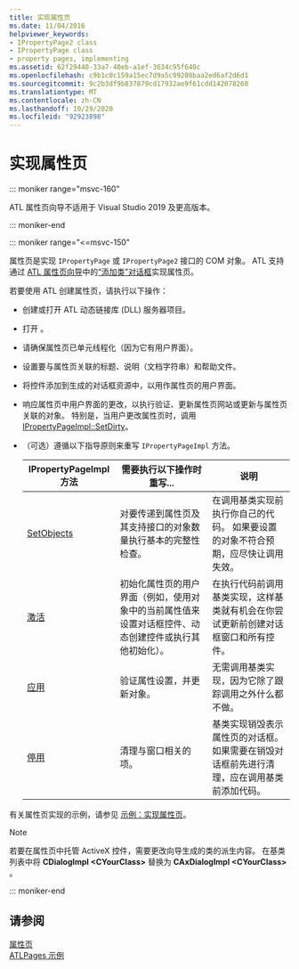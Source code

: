```yaml
---
title: 实现属性页
ms.date: 11/04/2016
helpviewer_keywords:
- IPropertyPage2 class
- IPropertyPage class
- property pages, implementing
ms.assetid: 62f29440-33a7-40eb-a1ef-3634c95f640c
ms.openlocfilehash: c9b1c0c159a15ec7d9a5c99208baa2ed6af2d6d1
ms.sourcegitcommit: 9c2b3df9b837879cd17932ae9f61cdd142078260
ms.translationtype: MT
ms.contentlocale: zh-CN
ms.lasthandoff: 10/29/2020
ms.locfileid: "92923898"
---
```

# <a name="implementing-property-pages"></a>实现属性页

::: moniker range="msvc-160"

ATL 属性页向导不适用于 Visual Studio 2019 及更高版本。

::: moniker-end

::: moniker range="<=msvc-150"

属性页是实现 `IPropertyPage` 或 `IPropertyPage2` 接口的 COM 对象。 ATL 支持通过 [ATL 属性页向导](../atl/reference/atl-property-page-wizard.md)中的[“添加类”对话框](../ide/adding-a-class-visual-cpp.md#add-class-dialog-box)实现属性页。

若要使用 ATL 创建属性页，请执行以下操作：

- 创建或打开 ATL 动态链接库 (DLL) 服务器项目。

- 打开  。

- 请确保属性页已单元线程化（因为它有用户界面）。

- 设置要与属性页关联的标题、说明（文档字符串）和帮助文件。

- 将控件添加到生成的对话框资源中，以用作属性页的用户界面。

- 响应属性页中用户界面的更改，以执行验证、更新属性页网站或更新与属性页关联的对象。 特别是，当用户更改属性页时，调用 [IPropertyPageImpl::SetDirty](../atl/reference/ipropertypageimpl-class.md#setdirty)。

- （可选）遵循以下指导原则来重写 `IPropertyPageImpl` 方法。

   |IPropertyPageImpl 方法|需要执行以下操作时重写...|说明|
   |------------------------------|----------------------------------|-----------|
   |[SetObjects](../atl/reference/ipropertypageimpl-class.md#setobjects)|对要传递到属性页及其支持接口的对象数量执行基本的完整性检查。|在调用基类实现前执行你自己的代码。 如果要设置的对象不符合预期，应尽快让调用失效。|
   |[激活](../atl/reference/ipropertypageimpl-class.md#activate)|初始化属性页的用户界面（例如，使用对象中的当前属性值来设置对话框控件、动态创建控件或执行其他初始化）。|在执行代码前调用基类实现，这样基类就有机会在你尝试更新前创建对话框窗口和所有控件。|
   |[应用](../atl/reference/ipropertypageimpl-class.md#apply)|验证属性设置，并更新对象。|无需调用基类实现，因为它除了跟踪调用之外什么都不做。|
   |[停用](../atl/reference/ipropertypageimpl-class.md#deactivate)|清理与窗口相关的项。|基类实现销毁表示属性页的对话框。 如果需要在销毁对话框前先进行清理，应在调用基类前添加代码。|

有关属性页实现的示例，请参见 [示例：实现属性页](../atl/example-implementing-a-property-page.md)。

> [!NOTE]
> 若要在属性页中托管 ActiveX 控件，需要更改向导生成的类的派生内容。 在基类列表中将 **CDialogImpl \<CYourClass>** 替换为 **CAxDialogImpl \<CYourClass>** 。

::: moniker-end

## <a name="see-also"></a>请参阅

[属性页](../atl/atl-com-property-pages.md)<br/>
[ATLPages 示例](../overview/visual-cpp-samples.md)
